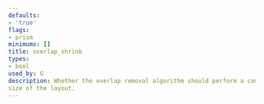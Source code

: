 ```yaml
---
defaults:
- 'true'
flags:
- prism
minimums: []
title: overlap_shrink
types:
- bool
used_by: G
description: Whether the overlap removal algorithm should perform a compression pass to reduce the
size of the layout.
---
```

